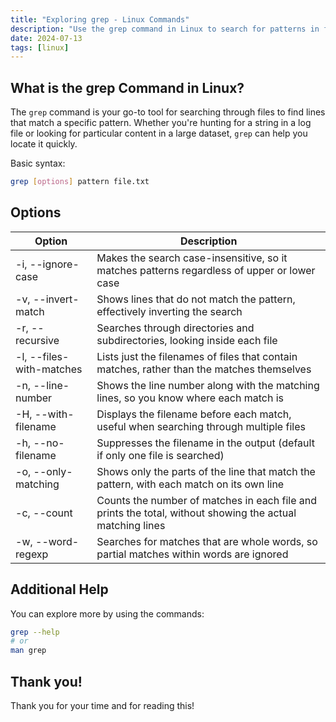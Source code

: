 ```yaml
---
title: "Exploring grep - Linux Commands"
description: "Use the grep command in Linux to search for patterns in files. Explore options for case-insensitive search, and more to filter and find text efficiently."
date: 2024-07-13
tags: [linux]
---
```


## What is the grep Command in Linux?

The `grep` command is your go-to tool for searching through files to find lines that match a specific pattern. Whether you're hunting for a string in a log file or looking for particular content in a large dataset, `grep` can help you locate it quickly.

Basic syntax:

```bash
grep [options] pattern file.txt
```

## Options

| Option                   | Description                                                                                               |
| ------------------------ | --------------------------------------------------------------------------------------------------------- |
| -i, --ignore-case        | Makes the search case-insensitive, so it matches patterns regardless of upper or lower case               |
| -v, --invert-match       | Shows lines that do not match the pattern, effectively inverting the search                               |
| -r, --recursive          | Searches through directories and subdirectories, looking inside each file                                 |
| -l, --files-with-matches | Lists just the filenames of files that contain matches, rather than the matches themselves                |
| -n, --line-number        | Shows the line number along with the matching lines, so you know where each match is                      |
| -H, --with-filename      | Displays the filename before each match, useful when searching through multiple files                     |
| -h, --no-filename        | Suppresses the filename in the output (default if only one file is searched)                              |
| -o, --only-matching      | Shows only the parts of the line that match the pattern, with each match on its own line                  |
| -c, --count              | Counts the number of matches in each file and prints the total, without showing the actual matching lines |
| -w, --word-regexp        | Searches for matches that are whole words, so partial matches within words are ignored                    |

## Additional Help

You can explore more by using the commands:

```bash
grep --help
# or
man grep
```

## Thank you!

Thank you for your time and for reading this!
